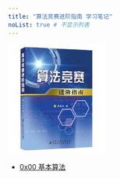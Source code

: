 ```yaml
---
title: "算法竞赛进阶指南 学习笔记"
noList: true # 不显示列表
---
```


![cover](./images/cover.jpg)

- [0x00 基本算法](./chapter_1)
